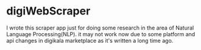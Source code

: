 # digiWebScraper
I wrote this scraper app just for doing some research in the area of Natural Language Processing(NLP). it may not work now due to some platform and api changes in digikala marketplace as it's written a long time ago.
